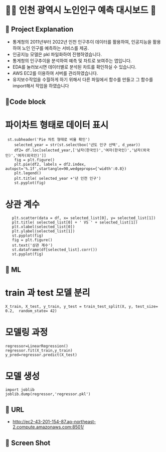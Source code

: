 # 👨‍🦳 인천 광역시 노인인구 예측 대시보드 👀

## 📌 Project Explanation
* 통계청의 2011년부터 2022년 인천 인구추이 데이터를 활용하여, 인공지능을 활용하여 노인 인구를 예측하는 서비스를 제공.
* 인공지능 모델은 pkl 파일화하여 진행하였습니다.
* 통게청의 인구추이을 분석하여 예측 및 차트로 보여주는 앱입니다.
* EDA를 눌러보시면 데이터별로 분석된 차트를 확인하실 수 있습니다.
* AWS EC2를 이용하여 서버를 관리하였습니다.
* 유지보수작업을 수월하게 하기 위해서 다른 파일에서 함수를 만들고 그 함수를 import해서 작업을 하였습니다

## 📌Code block

# 파이차트 형태로 데이터 표시
```
 st.subheader('Pie 차트 형태로 비율 확인')
    selected_year = str(st.selectbox('년도 인구 선택', d_year))
    df2= df.loc[selected_year,['남자(한국인)','여자(한국인)','남자(외국인)','여자(외국인)']]
    fig = plt.figure()
    plt.pie(df2, labels = df2.index, autopct='%.1f',startangle=90,wedgeprops={'width':0.8})
    plt.legend()
    plt.title( selected_year +'년 인천 인구')
    st.pyplot(fig)
````

# 상관 계수
```fig = plt.figure()
   plt.scatter(data = df, x= selected_list[0], y= selected_list[1])
   plt.title( selected_list[0] + ' VS ' + selected_list[1])
   plt.xlabel(selected_list[0])
   plt.ylabel(selected_list[1])
   st.pyplot(fig)
   fig = plt.figure()
   st.text('상관 계수')
   st.dataframe(df[selected_list].corr())
   st.pyplot(fig)
```

## 📌 ML

# train 과 test 모델 분리
```
X_train, X_test, y_train, y_test = train_test_split(X, y, test_size= 0.2,  random_state= 42)
```

# 모델링 과정
```
regressor=LinearRegression()
regressor.fit(X_train,y_train)
y_pred=regressor.predict(X_test)
```

# 모델 생성
```
import joblib
joblib.dump(regressor,'regressor.pkl')
```

## 📌 URL
 - http://ec2-43-201-154-87.ap-northeast-2.compute.amazonaws.com:8501/
 
## 📌 Screen Shot



